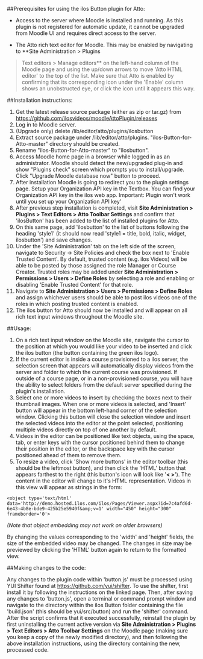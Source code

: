 ##Prerequisites for using the ilos Button plugin for Atto:

* Access to the server where Moodle is installed and running. As this plugin is not registered for automatic update, it cannot be upgraded from Moodle UI and requires direct access to the server.
<!--
* The Moodle 2.0 Plugin for ilos. The plugin and instructions for installation may be found at 
  https://github.com/ilos/Moodle-2.0-Plugin-for-ilos
-->
* The Atto rich text editor for Moodle. This may be enabled by navigating to **Site Administration > Plugins 
> Text editors > Manage editors** on the left-hand column of the Moodle page and using the up/down arrows to 
move 'Atto HTML editor' to the top of the list. Make sure that Atto is enabled by confirming that its corresponding 
icon under the 'Enable' column shows an unobstructed eye, or click the icon until it appears this way.


##Installation instructions:

1. Get the latest release source package (either as zip or tar.gz) from https://github.com/ilosvideos/moodleAttoPlugin/releases
1. Log in to Moodle server.
1. (Upgrade only) delete /lib/editor/atto/plugins/ilosbutton
1. Extract source package under /lib/editor/atto/plugins. "ilos-Button-for-Atto-master" directory should be created.
1. Rename "ilos-Button-for-Atto-master" to "ilosbutton".
1. Access Moodle home page in a browser while logged in as an administrator. Moodle should detect the new/upgraded plug-in and show "Plugins check" screen which prompts you to install/upgrade. Click  "Upgrade Moodle database now" button to proceed.
1. After installation Moodle is going to redirect you to the plugin settings page. Setup your Organization API key in the Textbox. You can find your Organization API key in the ilos web app. Important: Plugin won't work until you set up your Organization API key' 
1. After previous step installation is completed, visit **Site Administration > Plugins > Text Editors > Atto Toolbar Settings** and confirm that 'ilosButton' has been added to the list of installed plugins for Atto.
1. On this same page, add 'ilosbutton' to the list of buttons following the heading 'style1' (it should now read 'style1 = title, bold, italic, widget, ilosbutton') and save changes.
1. Under the 'Site Administration' tab on the left side of the screen, navigate to Security -> Site Policies and check the box next to 'Enable Trusted Content'. By default, trusted content (e.g. ilos Videos) will be able to be posted by those assigned the role Manager or Course Creator. Trusted roles may be added under **Site Administration > Permissions > Users > Define Roles** by selecting a role and enabling or disabling 'Enable Trusted Content' for that role.
1. Navigate to **Site Administration > Users > Permissions > Define Roles** and assign whichever users should be able to post ilos videos one of the roles in which posting trusted content is enabled.
1. The ilos button for Atto should now be installed and will appear on all rich text input windows throughout the Moodle site.
    
##Usage:

1. On a rich text input window on the Moodle site, navigate the cursor to the position at which you would like your video to be inserted and click the ilos button (the button containing the green ilos logo). 
1. If the current editor is inside a course provisioned to a ilos server, the selection screen that appears will automatically display videos from the server and folder to which the current course was provisioned. If outside of a course page, or in a non-provisioned course, you will have the ability to select folders from the default server specified during the plugin's installation.
1. Select one or more videos to insert by checking the boxes next to their thumbnail images. When one or more videos is selected, and 'Insert' button will appear in the bottom left-hand corner of the selection window. Clicking this button will close the selection window and insert the selected videos into the editor at the point selected, positioning multiple videos directly on top of one another by default.
1. Videos in the editor can be positioned like text objects, using the space, tab, or enter keys with the cursor positioned behind them to  change their position in the editor, or the backspace key with the cursor positioned ahead of them to remove them.
1. To resize a video, click 'Show more buttons' in the editor toolbar (this should be the leftmost button), and then click the 'HTML' button that appears farthest to the right (this button's icon will look like '**< >**'). The content in the editor will change to it's HTML representation. Videos in this view will appear as strings in the form:

```
<object type='text/html' data='http://demo.hosted.ilos.com/ilos/Pages/Viewer.aspx?id=7c4afd6d-6e43-4b8e-bde9-425b25e5940f&amp;v=1' width="450" height="300" frameborder='0'>
```

*(Note that object embedding may not work on older browsers)*

By changing the values corresponding to the 'width' and 'height' fields, the size of the embedded video may be changed. The changes in size may be previewed by clicking the 'HTML' button again to return to the formatted view.

##Making changes to the code:

Any changes to the plugin code within 'button.js' must be processed using YUI Shifter found at https://github.com/yui/shifter. To use the shifter, first install it by following the instructions on the linked page. Then, after saving any changes to 'button.js', open a terminal or command prompt window and navigate to the directory within the ilos Button folder containing the file 'build.json' (this should be yui/src/button) and run the 'shifter' command. After the script confirms that it executed successfully, reinstall the plugin by first uninstalling the current active version via **Site Administration > Plugins > Text Editors > Atto Toolbar Settings** on the Moodle page (making sure you keep a copy of the newly modified directory), and then following the above installation instructions, using the directory containing the new, processed code.
    
